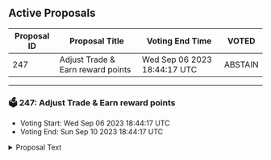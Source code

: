 ## Active Proposals

| Proposal ID | Proposal Title | Voting End Time | VOTED |
|-------------|----------------|-----------------|-------|
| 247 | Adjust Trade & Earn reward points | Wed Sep 06 2023 18:44:17 UTC | ABSTAIN |

---

### 🗳 247: Adjust Trade & Earn reward points
- Voting Start: Wed Sep 06 2023 18:44:17 UTC
- Voting End: Sun Sep 10 2023 18:44:17 UTC

<details>
<summary>Proposal Text</summary>
 
This proposal, if passed, will adjust the Trade & Earn reward points for the epoch that ended on August 30.

The reward points for the following addresses will be adjusted to zero:

inj1un0lspqv2xsqcglvgn079n687zrdetrhwmxf0n

inj1eyv54halagn80kn22np3wu04deej85t8gafsuq

inj1l8qvl8hzujqkl2m4cfs6k9hgxvzu8ularqrx8w

inj1mqykgk8glnfevlu7xl0equkaq77djzm2n0g3zp

The community has presented evidence that these addresses have unfairly received Trade & Earn rewards through malicious behavior.

For more details, refer to the governance forum post: https://gov.injective.network/discussion/13038-adjust-trade-earn-reward-points

Disclaimer: I am a team member at Injective Labs.
</details>

